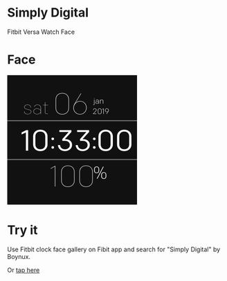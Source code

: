 # Simply Digital
Fitbit Versa Watch Face

# Face

![Versa](https://github.com/boynux/simply-digital/blob/master/docs/images/screenshot.png)

# Try it

Use Fitbit clock face gallery on Fibit app and search for "Simply Digital" by Boynux.

Or [tap here](https://gam.fitbit.com/gallery/clock/6e69be61-1854-4106-a01b-5e242f4485bf)
